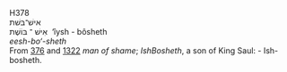 H378  
אישׁ־בּשׁת  
אִישׁ ־ בּוֹשֶׁת ‎ ‘ı̂ysh - bôsheth  
*eesh-bo‘-sheth*  
From [376](h0376) and [1322](h1322) *man* *of* *shame*; *IshBosheth*, a
son of King Saul: - Ish-bosheth.  
